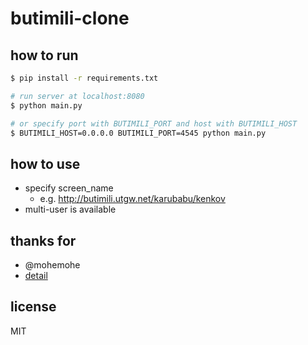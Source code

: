 # butimili-clone

## how to run

```sh
$ pip install -r requirements.txt

# run server at localhost:8080
$ python main.py

# or specify port with BUTIMILI_PORT and host with BUTIMILI_HOST
$ BUTIMILI_HOST=0.0.0.0 BUTIMILI_PORT=4545 python main.py
```

## how to use

* specify screen_name
  * e.g. http://butimili.utgw.net/karubabu/kenkov
* multi-user is available

## thanks for

* @mohemohe
* [detail](https://ghippos.net/blog/posts/2015-12-27-sun)

## license
MIT
